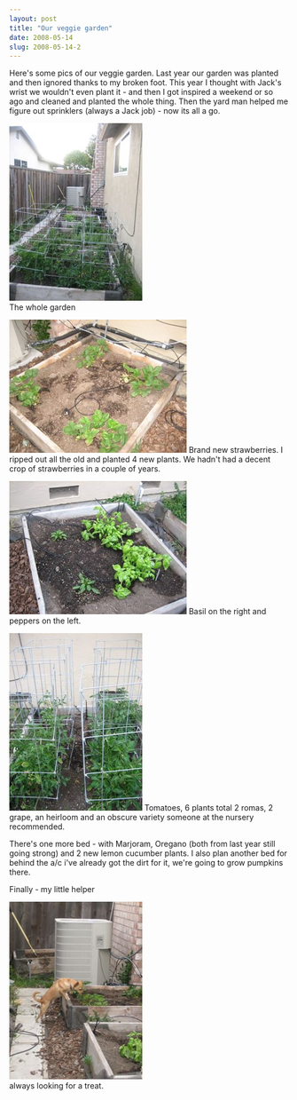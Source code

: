 ```yaml
---
layout: post
title: "Our veggie garden"
date: 2008-05-14
slug: 2008-05-14-2
---
```


Here&apos;s some pics of our veggie garden.  Last year our garden was planted and then ignored thanks to my broken foot.  This year I thought with Jack&apos;s wrist we wouldn&apos;t even plant it - and then I got inspired a weekend or so ago and cleaned and planted the whole thing.  Then the yard man helped me figure out sprinklers (always a Jack job) - now its all a go.

 ![](/images/assets/IMG_4146.jpg)  
The whole garden 

 ![](/images/assets/IMG_4147.jpg) 
Brand new strawberries.  I ripped out all the old and planted 4 new plants.  We hadn&apos;t had a decent crop of  strawberries in a couple of years.

 ![](/images/assets/IMG_4148.jpg) 
Basil on the right and peppers on the left.

 ![](/images/assets/IMG_4150.jpg) 
Tomatoes, 6 plants total 2 romas, 2 grape, an heirloom and an obscure variety someone at the nursery recommended.

There&apos;s one more bed - with Marjoram, Oregano (both from last year still going strong) and 2 new lemon cucumber plants.  I also plan another bed for behind the a/c i&apos;ve already got the dirt for it, we&apos;re going to grow pumpkins there.

Finally - my little helper

 ![](/images/assets/IMG_4151.jpg)  
always looking for a treat.


